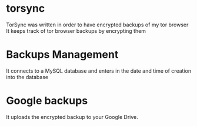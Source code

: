 # torsync
TorSync was written in order to have encrypted backups of my tor browser
It keeps track of tor browser backups by encrypting them

# Backups Management
It connects to a MySQL database and enters in the date and time of creation into the database

# Google backups
It uploads the encrypted backup to your Google Drive.
